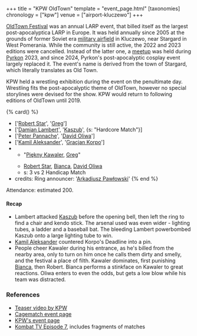+++
title = "KPW OldTown"
template = "event_page.html"
[taxonomies]
chronology = ["kpw"]
venue = ["airport-kluczewo"]
+++

[OldTown Festival][oldtown] was an annual LARP event, that billed itself as the largest post-apocalyptica LARP in Europe. It was held annually since 2005 at the grounds of former Soviet era [military airfield][airfield-wiki] in Kluczewo, near Stargard in West Pomerania. While the community is still active, the 2022 and 2023 editions were cancelled. Instead of the latter one, a [meetup][oldtown-meetup] was held during [Pyrkon][pyrkon] 2023, and since 2024, Pyrkon's post-apocalyptic cosplay event largely replaced it.
The event's name is derived from the town of Stargard, which literally translates as Old Town.

KPW held a wrestling exhibition during the event on the penultimate day. Wrestling fits the post-apocalyptic theme of OldTown, however no special storylines were devised for the show. KPW would return to following editions of OldTown until 2019.

{% card() %}
- ['[Robert Star](@/w/robert-star.md)', '[Greg](@/w/greg.md)']
- ['[Damian Lambert](@/w/damien-rothschild.md)', '[Kaszub](@/w/kaszub.md)', {s: "Hardcore
      Match"}]
- ['[Peter Pannache](@/w/peter-pannache.md)', '[David Oliwa](@/w/david-oliwa.md)']
- ['[Kamil Aleksander](@/w/kamil-aleksander.md)', '[Gracjan Korpo](@/w/gracjan-korpo.md)']
- - "[Piękny Kawaler](@/w/piekny-kawaler.md), [Greg](@/w/greg.md)"
  - >
    [Robert Star](@/w/robert-star.md),
    [Bianca](@/w/bianca.md),
    [David Oliwa](@/w/david-oliwa.md)
  - s: 3 vs 2 Handicap Match
- credits:
    Ring announcer: '[Arkadiusz Pawłowski](@/w/pan-pawlowski.md)'
{% end %}

Attendance: estimated 200.

#### Recap

- Lambert attacked [Kaszub](@/w/kaszub.md) before the opening bell, then left the ring to find a chair and kendo stick. The arsenal used was even wider - lighting tubes, a ladder and a baseball bat. The bleeding Lambert powerbombed Kaszub onto a large lighting tube to win.
- [Kamil Aleksander](@/w/kamil-aleksander.md) countered Korpo's Deadline into a pin.
- People cheer Kawaler during his entrance, as he's billed from the nearby area, only to
  turn on him once he calls them dirty and smelly, and the festival a place of filth. Kawaler dominates, first punishing [Bianca](@/w/bianca.md), then Robert. Bianca performs a stinkface on Kawaler to great reactions. Oliwa enters to even the odds, but gets a low blow while his team was distracted.

### References

* [Teaser video by KPW](https://www.youtube.com/watch?v=JS6Q792lg7M)
* [Cagematch event page](https://www.cagematch.net/?id=1&nr=77904)
* [KPW's event page](https://kpwrestling.pl/events/kpw-oldtown/)
* [Kombat TV Episode 7](https://www.youtube.com/watch?v=FlDqS77ltZQ), includes fragments of matches

[oldtown]: https://oldtownfestival.net/
[airfield-wiki]: https://en.wikipedia.org/wiki/Kluczewo_Airfield
[cancel-2022-facebook]: https://www.facebook.com/OldTownPL/posts/7628871287138919
[oldtown-meetup]: https://www.facebook.com/events/563804182505079/
[pyrkon]: https://pyrkon.pl/
